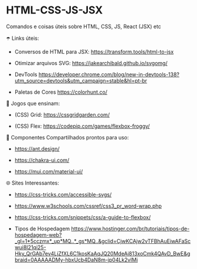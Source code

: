 # HTML-CSS-JS-JSX
Comandos e coisas úteis sobre HTML, CSS, JS, React (JSX) etc

☂️ Links úteis: 

- Conversos de HTML para JSX: https://transform.tools/html-to-jsx

- Otimizar arquivos SVG: https://jakearchibald.github.io/svgomg/

- DevTools https://developer.chrome.com/blog/new-in-devtools-138?utm_source=devtools&utm_campaign=stable&hl=pt-br

- Paletas de Cores https://colorhunt.co/  


👾 Jogos que ensinam: 


- (CSS) Grid: https://cssgridgarden.com/

- (CSS) Flex: https://codepip.com/games/flexbox-froggy/

📍 Componentes Compartilhados prontos para uso: 

- https://ant.design/

- https://chakra-ui.com/

- https://mui.com/material-ui/


🌐 Sites Interessantes: 

- https://css-tricks.com/accessible-svgs/

- https://www.w3schools.com/cssref/css3_pr_word-wrap.php

- https://css-tricks.com/snippets/css/a-guide-to-flexbox/

- Tipos de Hospedagem https://www.hostinger.com/br/tutoriais/tipos-de-hospedagem-web?_gl=1*5cczmx*_up*MQ..*_gs*MQ..&gclid=CjwKCAjw2vTFBhAuEiwAFaScwui8I21qi25-Hky_QrGAb7ev4LjZfXL6C1kosKaAqJQ20MdeAj813xoCmk4QAvD_BwE&gbraid=0AAAAADMy-hbxUcb4DaN8m-jp04Lk2vIMi
